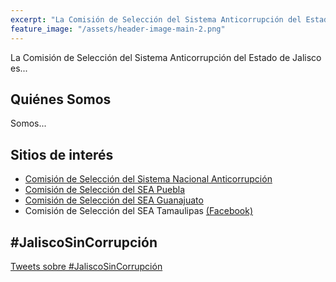 ```yaml
---
excerpt: "La Comisión de Selección del Sistema Anticorrupción del Estado de Jalisco es..."
feature_image: "/assets/header-image-main-2.png"
---
```


La Comisión de Selección del Sistema Anticorrupción del Estado de Jalisco es...


## Quiénes Somos  

Somos...


## Sitios de interés

- [Comisión de Selección del Sistema Nacional Anticorrupción](http://comisionsna.mx/)
- [Comisión de Selección del SEA Puebla](http://comisionseapuebla.org/)
- [Comisión de Selección del SEA Guanajuato](http://comisiondeselecciongto.org/)
- Comisión de Selección del SEA Tamaulipas [(Facebook)](http://comisiondeselecciongto.org/)


## #JaliscoSinCorrupción

<a class="twitter-timeline"  href="https://twitter.com/hashtag/JaliscoSinCorrupci%C3%B3n" data-widget-id="912596166822436865">Tweets sobre #JaliscoSinCorrupción</a>
<script>!function(d,s,id){var js,fjs=d.getElementsByTagName(s)[0],p=/^http:/.test(d.location)?'http':'https';if(!d.getElementById(id)){js=d.createElement(s);js.id=id;js.src=p+"://platform.twitter.com/widgets.js";fjs.parentNode.insertBefore(js,fjs);}}(document,"script","twitter-wjs");</script>
          

